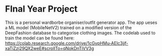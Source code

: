 # FInal Year Project
This is a personal wardborbe organiser/outfit generator app. The app ueses a ML model (MobileNetV2) trained on a modified version of the DeepFashion database to categorise clothing images. The codelab used to train the model can be found here: https://colab.research.google.com/drive/1cGvpHMu-AElc3jjf-xaTiZzj29QX2weE#scrollTo=qNokDnTiVV3g
